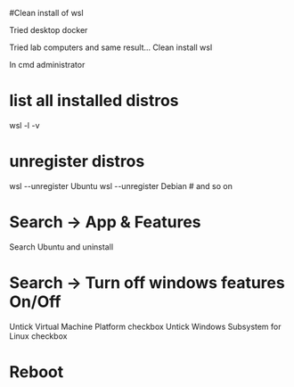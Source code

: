 #Clean install of wsl

Tried desktop docker 

Tried lab computers and same result...
Clean install wsl

In cmd administrator
# list all installed distros
wsl -l -v

# unregister distros
wsl --unregister Ubuntu
wsl --unregister Debian # and so on

# Search -> App & Features
Search Ubuntu and uninstall

# Search -> Turn off windows features On/Off
Untick Virtual Machine Platform checkbox
Untick Windows Subsystem for Linux checkbox

# Reboot
